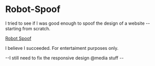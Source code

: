 # Robot-Spoof
I tried to see if I was good enough to spoof the design of a website --starting from scratch.

<a href="https://robot-spoof.pages.dev/">Robot Spoof</a>

I believe I succeeded. For entertaiment purposes only.

--I still need to fix the responsive design @media stuff --


